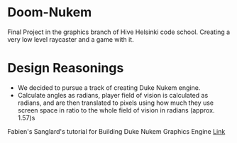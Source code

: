 # Doom-Nukem
Final Project in the graphics branch of Hive Helsinki code school. Creating a very low level raycaster and a game with it.

# Design Reasonings
- We decided to pursue a track of creating Duke Nukem engine.
- Calculate angles as radians, player field of vision is calculated as radians, and are then translated to pixels using how much they use screen space in ratio to the whole field of vision in radians (approx. 1.57)s

Fabien's Sanglard's tutorial for Building Duke Nukem Graphics Engine [Link](https://fabiensanglard.net/duke3d/build_engine_internals.php)
